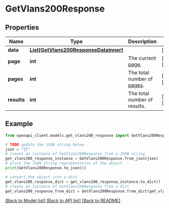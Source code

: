 # GetVlans200Response


## Properties

Name | Type | Description | Notes
------------ | ------------- | ------------- | -------------
**data** | [**List[GetVlans200ResponseDataInner]**](GetVlans200ResponseDataInner.md) |  | [optional] 
**page** | **int** | The current [page](https://techdocs.akamai.com/linode-api/reference/pagination). | [optional] [readonly] 
**pages** | **int** | The total number of [pages](https://techdocs.akamai.com/linode-api/reference/pagination). | [optional] [readonly] 
**results** | **int** | The total number of results. | [optional] [readonly] 

## Example

```python
from openapi_client.models.get_vlans200_response import GetVlans200Response

# TODO update the JSON string below
json = "{}"
# create an instance of GetVlans200Response from a JSON string
get_vlans200_response_instance = GetVlans200Response.from_json(json)
# print the JSON string representation of the object
print(GetVlans200Response.to_json())

# convert the object into a dict
get_vlans200_response_dict = get_vlans200_response_instance.to_dict()
# create an instance of GetVlans200Response from a dict
get_vlans200_response_from_dict = GetVlans200Response.from_dict(get_vlans200_response_dict)
```
[[Back to Model list]](../README.md#documentation-for-models) [[Back to API list]](../README.md#documentation-for-api-endpoints) [[Back to README]](../README.md)


